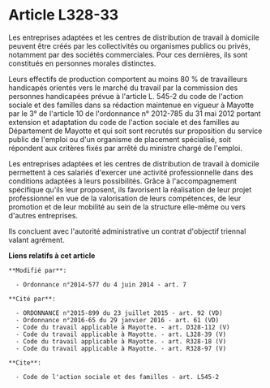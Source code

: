 # Article L328-33

Les entreprises adaptées et les centres de distribution de travail à domicile peuvent être créés par les collectivités ou
organismes publics ou privés, notamment par des sociétés commerciales. Pour ces dernières, ils sont constitués en personnes
morales distinctes. 

Leurs effectifs de production comportent au moins 80 % de travailleurs handicapés orientés vers le marché du travail par la
commission des personnes handicapées prévue à l'article L. 545-2 du code de l'action sociale et des familles dans sa
rédaction maintenue en vigueur à Mayotte par le 3° de l'article 10 de l'ordonnance n° 2012-785 du 31 mai 2012 portant
extension et adaptation du code de l'action sociale et des familles au Département de Mayotte et qui soit sont recrutés sur
proposition du service public de l'emploi ou d'un organisme de placement spécialisé, soit répondent aux critères fixés par
arrêté du ministre chargé de l'emploi. 

Les entreprises adaptées et les centres de distribution de travail à domicile permettent à ces salariés d'exercer une
activité professionnelle dans des conditions adaptées à leurs possibilités. Grâce à l'accompagnement spécifique qu'ils leur
proposent, ils favorisent la réalisation de leur projet professionnel en vue de la valorisation de leurs compétences, de leur
promotion et de leur mobilité au sein de la structure elle-même ou vers d'autres entreprises. 

Ils concluent avec l'autorité administrative un contrat d'objectif triennal valant agrément.

**Liens relatifs à cet article**

	**Modifié par**:

	  - Ordonnance n°2014-577 du 4 juin 2014 - art. 7

	**Cité par**:

	  - ORDONNANCE n°2015-899 du 23 juillet 2015 - art. 92 (VD)
	  - Ordonnance n°2016-65 du 29 janvier 2016 - art. 61 (VD)
	  - Code du travail applicable à Mayotte. - art. D328-112 (V)
	  - Code du travail applicable à Mayotte. - art. L328-39 (V)
	  - Code du travail applicable à Mayotte. - art. R328-18 (V)
	  - Code du travail applicable à Mayotte. - art. R328-97 (V)

	**Cite**:

	  - Code de l'action sociale et des familles - art. L545-2
